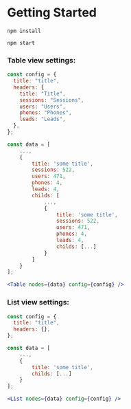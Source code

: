 # Getting Started

`npm install`

`npm start`

### Table view settings:

```js
const config = {
  title: "title",
  headers: {
    title: "Title",
    sessions: "Sessions",
    users: "Users",
    phones: "Phones",
    leads: "Leads",
  },
};

const data = [
    ...,
    {
        title: 'some title',
        sessions: 522,
        users: 471,
        phones: 4,
        leads: 4,
        childs: [
            ...,
            {
                title: 'some title',
                sessions: 522,
                users: 471,
                phones: 4,
                leads: 4,
                childs: [...]
            }
        ]
    }
];
```

```jsx
<Table nodes={data} config={config} />
```

### List view settings:

```js
const config = {
  title: "title",
  headers: {},
};

const data = [
    ...,
    {
        title: 'some title',
        childs: [...]
    }
];
```

```jsx
<List nodes={data} config={config} />
```
